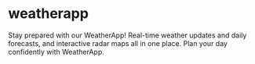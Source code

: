 # weatherapp
Stay prepared with our WeatherApp! Real-time weather updates and daily forecasts, and interactive radar maps all in one place. Plan your day confidently with WeatherApp.
